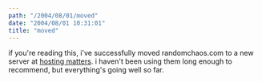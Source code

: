 ```yaml
---
path: "/2004/08/01/moved" 
date: "2004/08/01 10:31:01" 
title: "moved" 
---
```

<p>if you're reading this, i've successfully moved randomchaos.com to a new server at <a href="http://www.hostingmatters.com/">hosting matters</a>. i haven't been using them long enough to recommend, but everything's going well so far.</p>